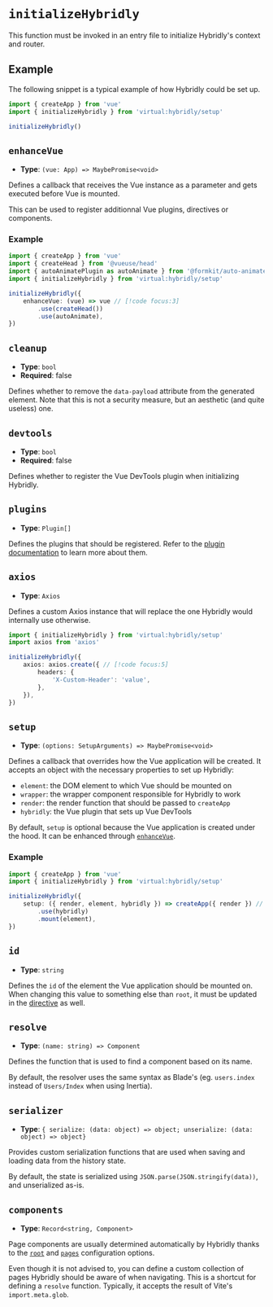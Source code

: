 # `initializeHybridly`

This function must be invoked in an entry file to initialize Hybridly's context and router.

## Example

The following snippet is a typical example of how Hybridly could be set up.

```ts
import { createApp } from 'vue'
import { initializeHybridly } from 'virtual:hybridly/setup'

initializeHybridly()
```

## `enhanceVue`

- **Type**: `(vue: App) => MaybePromise<void>`

Defines a callback that receives the Vue instance as a parameter and gets executed before Vue is mounted. 

This can be used to register additionnal Vue plugins, directives or components.

### Example

```ts
import { createApp } from 'vue'
import { createHead } from '@vueuse/head'
import { autoAnimatePlugin as autoAnimate } from '@formkit/auto-animate/vue'
import { initializeHybridly } from 'virtual:hybridly/setup'

initializeHybridly({
	enhanceVue: (vue) => vue // [!code focus:3]
		.use(createHead())
		.use(autoAnimate),
})
```

## `cleanup`

- **Type**: `bool`
- **Required**: false

Defines whether to remove the `data-payload` attribute from the generated element. Note that this is not a security measure, but an aesthetic (and quite useless) one.

## `devtools`

- **Type**: `bool`
- **Required**: false

Defines whether to register the Vue DevTools plugin when initializing Hybridly.

## `plugins`

- **Type**: `Plugin[]`

Defines the plugins that should be registered. Refer to the [plugin documentation](../../guide/plugins.md) to learn more about them.

## `axios`

- **Type**: `Axios`

Defines a custom Axios instance that will replace the one Hybridly would internally use otherwise.

```ts
import { initializeHybridly } from 'virtual:hybridly/setup'
import axios from 'axios'

initializeHybridly({
	axios: axios.create({ // [!code focus:5] 
		headers: {
			'X-Custom-Header': 'value',
		},
	}),
})
```

## `setup`

- **Type**: `(options: SetupArguments) => MaybePromise<void>`

Defines a callback that overrides how the Vue application will be created. It accepts an object with the necessary properties to set up Hybridly:

- `element`: the DOM element to which Vue should be mounted on
- `wrapper`: the wrapper component responsible for Hybridly to work
- `render`: the render function that should be passed to `createApp`
- `hybridly`: the Vue plugin that sets up Vue DevTools

By default, `setup` is optional because the Vue application is created under the hood. It can be enhanced through [`enhanceVue`](#enhancevue).

### Example

```ts
import { createApp } from 'vue'
import { initializeHybridly } from 'virtual:hybridly/setup'

initializeHybridly({
	setup: ({ render, element, hybridly }) => createApp({ render }) // [!code focus:3]
		.use(hybridly)
		.mount(element),
})
```

## `id`

- **Type**: `string`

Defines the `id` of the element the Vue application should be mounted on. When changing this value to something else than `root`, it must be updated in the [directive](../laravel/directives.md#id) as well.

## `resolve`

- **Type**: `(name: string) => Component`

Defines the function that is used to find a component based on its name. 

By default, the resolver uses the same syntax as Blade's (eg. `users.index` instead of `Users/Index` when using Inertia).

## `serializer`

- **Type**: `{ serialize: (data: object) => object; unserialize: (data: object) => object}`

Provides custom serialization functions that are used when saving and loading data from the history state.

By default, the state is serialized using `JSON.parse(JSON.stringify(data))`, and unserialized as-is.

## `components`

- **Type**: `Record<string, Component>`

Page components are usually determined automatically by Hybridly thanks to the [`root`](../configuration.md#root) and [`pages`](../configuration.md#pages) configuration options.

Even though it is not advised to, you can define a custom collection of pages Hybridly should be aware of when navigating. This is a shortcut for defining a `resolve` function. Typically, it accepts the result of Vite's `import.meta.glob`. 

